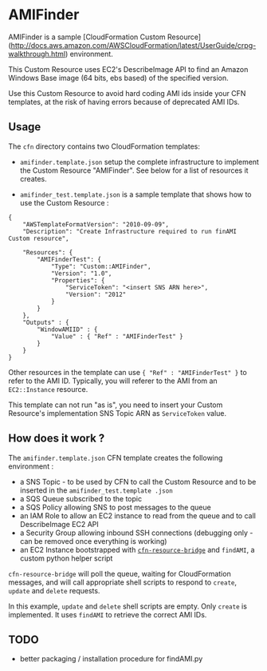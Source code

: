 AMIFinder
=========

AMIFinder is a sample [CloudFormation Custom Resource] (http://docs.aws.amazon.com/AWSCloudFormation/latest/UserGuide/crpg-walkthrough.html) environment.

This Custom Resource uses EC2's DescribeImage API to find an Amazon Windows Base image (64 bits, ebs based)
 of the specified version.

Use this Custom Resource to avoid hard coding AMI ids inside your CFN templates, at the risk of having errors because of deprecated AMI IDs.


Usage
-----

The ```cfn``` directory contains two CloudFormation templates:

- ```amifinder.template.json``` setup the complete infrastructure to implement the Custom Resource "AMIFinder".  See
below for a list of resources it creates.

- ```amifinder_test.template.json``` is a sample template that shows how to use the Custom Resource :

```
{
    "AWSTemplateFormatVersion": "2010-09-09",
    "Description": "Create Infrastructure required to run finAMI Custom resource",

    "Resources": {
        "AMIFinderTest": {
            "Type": "Custom::AMIFinder",
            "Version": "1.0",
            "Properties": {
                "ServiceToken": "<insert SNS ARN here>",
                "Version": "2012"
            }
        }
    },
    "Outputs" : {
        "WindowAMIID" : {
            "Value" : { "Ref" : "AMIFinderTest" }
        }
    }
}
```

Other resources in the template can use ```{ "Ref" : "AMIFinderTest" }``` to refer to the AMI ID.  Typically, you will referer to the AMI from an ```EC2::Instance``` resource.

This template can not run "as is", you need to insert your Custom Resource's implementation SNS Topic ARN as
```ServiceToken``` value.

How does it work ?
------------------

The ```amifinder.template.json``` CFN template creates the following environment :

- a SNS Topic - to be used by CFN to call the Custom Resource and to be inserted in the ```amifinder_test.template
.json```
- a SQS Queue subscribed to the topic
- a SQS Policy allowing SNS to post messages to the queue
- an IAM Role to allow an EC2 instance to read from the queue and to call DescribeImage EC2 API
- a Security Group allowing inbound SSH connections (debugging only - can be removed once everything is working)
- an EC2 Instance bootstrapped with [```cfn-resource-bridge```](https://github.com/aws/aws-cfn-resource-bridge) and
```findAMI```, a custom python helper script

```cfn-resource-bridge``` will poll the queue, waiting for CloudFormation messages, and will call appropriate shell
scripts to respond to ```create```, ```update``` and ```delete``` requests.

In this example, ```update``` and ```delete``` shell scripts are empty.  Only ```create``` is implemented.  It uses ```findAMI``` to retrieve the correct AMI IDs.

TODO
----

- better packaging / installation procedure for findAMI.py
